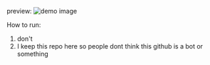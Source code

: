 
preview:
![demo image](https://github.com/benpoynor/algo/blob/master/demo.png?raw=true)

How to run:

1. don't
2. I keep this repo here so people dont think this github is a bot or something
